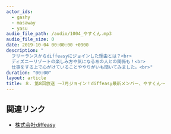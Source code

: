```yaml
---
actor_ids:
  - gashy
  - masaway
  - yasu
audio_file_path: /audio/1004_やすくん.mp3
audio_file_size: 0
date: 2019-10-04 00:00:00 +0900
description: "
  フリーランスからdiffeasyにジョインした理由とは？<br>
  ディズニーリゾートの楽しみ方や気になるあの人との関係も！<br>
  仕事をする上で心がけていることややりがいも聞いてみました。<br>"
duration: "00:00"
layout: article
title: ８. 第8回放送 ～7月ジョイン！diffeasy最新メンバー、やすくん～
---
```


## 関連リンク

- [株式会社diffeasy](https://diffeasy.com/)
